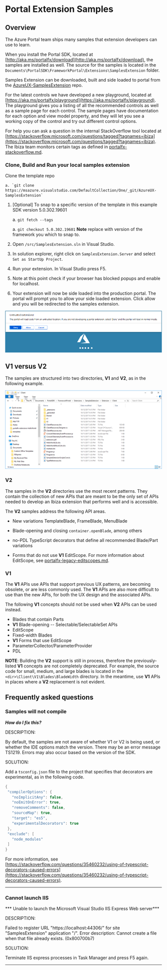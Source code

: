 <a name="portal-extension-samples"></a>
# Portal Extension Samples

<a name="portal-extension-samples-overview"></a>
## Overview

The Azure Portal team ships many samples that extension developers can use to learn.

When you install the Portal SDK, located at [http://aka.ms/portalfx/download](http://aka.ms/portalfx/download), the samples are installed as well. The source for the samples is located in the `Documents\PortalSDK\FrameworkPortal\Extensions\SamplesExtension` folder.

Samples Extension can be downloaded, built and side loaded to portal from the [AzureUX-SamplesExtension](https://msazure.visualstudio.com/One/_git/AzureUX-SamplesExtension) repo. 

For the latest controls we have developed a new playground, located at  [https://aka.ms/portalfx/playground](https://aka.ms/portalfx/playground). The playground gives you a listing of all the recommended controls as well as a sample page for each control. The sample pages  have documentation for each option and view model property, and they will let you see a working copy of the control and try out different control options.

For help you can ask a question in the internal StackOverflow tool located at [https://stackoverflow.microsoft.com/questions/tagged?tagnames=ibiza](https://stackoverflow.microsoft.com/questions/tagged?tagnames=ibiza). The Ibiza team monitors certain tags as defined in [portalfx-stackoverflow.md](portalfx-stackoverflow.md).

<a name="portal-extension-samples-overview-clone-build-and-run-your-local-samples-extension"></a>
### Clone, Build and Run your local samples extension

 Clone the template repo

    a. `git clone https://msazure.visualstudio.com/DefaultCollection/One/_git/AzureUX-SamplesExtension`

1. [Optional] To snap to a specific version of the template in this example SDK version 5.0.302.19601

    a. `git fetch --tags`

    a. `git checkout 5.0.302.19601` **Note** replace with version of the framework you which to snap to.

1. Open `/src/SamplesExtension.sln` in Visual Studio.
1. In solution explorer, right click on `SamplesExtension.Server` and select `Set as StartUp Project`.
1. Run your extension. In Visual Studio press F5.
1. Note at this point check if your browser has blocked popups and enable for localhost.
1. Your extension will now be side loaded into the production portal. The portal will prompt you to allow your side loaded extension. Click allow and you will be redirected to the samples extension.

![alt-text](../media/top-extensions-getting-started/untrustedextension.png "acceptuntrusted extension")

<a name="portal-extension-samples-v1-versus-v2"></a>
## V1 versus V2

The samples are structured into two directories, **V1** and **V2**, as in the following example. 

 ![alt-text](../media/top-extensions-samples/v1-and-v2.png  "V1 and V2 Directories")

<a name="portal-extension-samples-v1-versus-v2-v2"></a>
### V2

The samples in the **V2** directories use the most recent patterns. They contain the collection of new APIs that are meant to be the only set of APIs needed to develop an Ibiza extension that performs well and is accessible.

The **V2** samples address the following API areas.

* New variations TemplateBlade, FrameBlade, MenuBlade 

* Blade-opening and closing `container.openBlade`, among others

* no-PDL TypeScript decorators that define all recommended Blade/Part variations

* Forms that do not use **V1** EditScope. For more information about EditScope, see [portalfx-legacy-editscopes.md](portalfx-legacy-editscopes.md).

<a name="portal-extension-samples-v1-versus-v2-v1"></a>
### V1

The **V1** APIs use APIs that support previous UX patterns, are becoming obsolete, or are less commonly used.  The **V1** APIs are also more difficult to use than the new APIs, for both the UX design and  the associated APIs.

The following **V1** concepts should not be used when **V2** APIs can be used instead.

* Blades that contain Parts
* **V1** Blade-opening -- Selectable/SelectableSet APIs
* EditScope
* Fixed-width Blades
* **V1** Forms that use EditScope
* ParameterCollector/ParameterProvider
* PDL

**NOTE**: Building the **V2** support is still in process, therefore  the previously-listed **V1** concepts are not completely deprecated. For example, the source code for small, medium, and large blades is located in the `<dir>\Client\V1\Blades\BladeWidth`  directory. In the meantime, use **V1** APIs in places where a **V2** replacement is not evident.

 
<a name="portal-extension-samples-frequently-asked-questions"></a>
## Frequently asked questions


<!-- TODO:  FAQ Format is ###Link, ***title***, Description, Solution, 3 Asterisks -->
<a name="portal-extension-samples-frequently-asked-questions-samples-will-not-compile"></a>
### Samples will not compile

***How do I fix this?***

 DESCRIPTION:  

  By default, the samples are not aware of whether V1 or V2 is being used, or whether the IDE options match the version. There may be an error message TS1219.  Errors may also occur based on the version of the SDK.

 SOLUTION: 

 Add a `tsconfig.json` file to the project that specifies that decorators are experimental, as in the following code.

 ```cs
 {
  "compilerOptions": {
    "noImplicitAny": false,
    "noEmitOnError": true,
    "removeComments": false,
    "sourceMap": true,
    "target": "es5",
    "experimentalDecorators": true
  },
  "exclude": [
    "node_modules"
  ]
}
 ```
 
 For more information, see [https://stackoverflow.com/questions/35460232/using-of-typescript-decorators-caused-errors](https://stackoverflow.com/questions/35460232/using-of-typescript-decorators-caused-errors).

 * * *

<a name="portal-extension-samples-frequently-asked-questions-cannot-launch-iis"></a>
### Cannot launch IIS

*** Unable to launch the Microsoft Visual Studio IIS Express Web server***

DESCRIPTION:

Failed to register URL "https://localhost:44306/" for site "SamplesExtension" application "/". Error description: Cannot create a file when that file already exists. (0x800700b7)

SOLUTION: 

Terminate IIS express processes in Task Manager and press F5 again.

* * *
